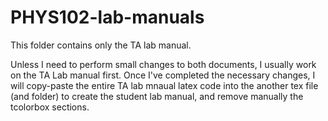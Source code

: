 # PHYS102-lab-manuals

This folder contains only the TA lab manual.

Unless I need to perform small changes to both documents, I usually work on the TA Lab manual first.
Once I've completed the necessary changes, I will copy-paste the entire TA lab mnaual latex code into
the another tex file (and folder) to create the student lab manual, and remove manually the tcolorbox sections.
